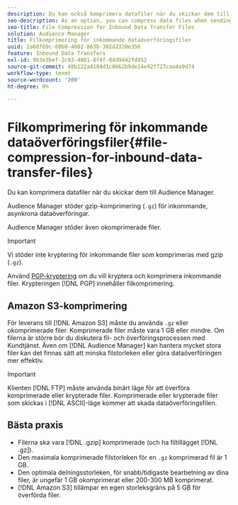 ```yaml
---
description: Du kan också komprimera datafiler när du skickar dem till Audience Manager.
seo-description: As an option, you can compress data files when sending them to Audience Manager.
seo-title: File Compression for Inbound Data Transfer Files
solution: Audience Manager
title: Filkomprimering för inkommande dataöverföringsfiler
uuid: 2a68f69c-60b0-4002-863b-302d2320e356
feature: Inbound Data Transfers
exl-id: 9b3e3bef-2c93-4801-8f4f-04d9d42fd952
source-git-commit: 48b122a4184d1c0662b9de14e92f727caa4a9d74
workflow-type: tm+mt
source-wordcount: '209'
ht-degree: 0%

---
```


# Filkomprimering för inkommande dataöverföringsfiler{#file-compression-for-inbound-data-transfer-files}

Du kan komprimera datafiler när du skickar dem till Audience Manager.

<!-- inbound-file-compression.xml -->

Audience Manager stöder gzip-komprimering (`.gz`) för inkommande, asynkrona dataöverföringar.

Audience Manager stöder även okomprimerade filer.

>[!IMPORTANT]
>
>Vi stöder inte kryptering för inkommande filer som komprimeras med gzip (`.gz`).
>
>Använd [PGP-kryptering](../../../integration/sending-audience-data/batch-data-transfer-explained/inbound-file-encryption.md) om du vill kryptera och komprimera inkommande filer. Krypteringen [!DNL PGP] innehåller filkomprimering.

## Amazon S3-komprimering

För leverans till [!DNL Amazon S3] måste du använda `.gz` eller okomprimerade filer. Komprimerade filer måste vara 1 GB eller mindre. Om filerna är större bör du diskutera fil- och överföringsprocessen med Kundtjänst. Även om [!DNL Audience Manager] kan hantera mycket stora filer kan det finnas sätt att minska filstorleken eller göra dataöverföringen mer effektiv.

>[!IMPORTANT]
>
>Klienten [!DNL FTP] måste använda binärt läge för att överföra komprimerade eller krypterade filer. Komprimerade eller krypterade filer som skickas i [!DNL ASCII]-läge kommer att skada dataöverföringsfilen.

## Bästa praxis

* Filerna ska vara [!DNL .gzip] komprimerade (och ha filtillägget [!DNL .gz]).
* Den maximala komprimerade filstorleken för en `.gz` komprimerad fil är 1 GB.
* Den optimala delningsstorleken, för snabb/tidigaste bearbetning av dina filer, är ungefär 1 GB okomprimerat eller 200-300 MB komprimerat.
* [!DNL Amazon S3] tillämpar en egen storleksgräns på 5 GB för överförda filer.
